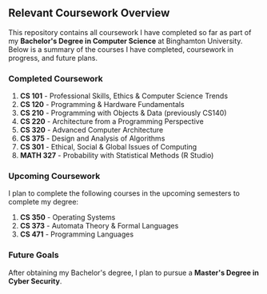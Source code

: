 ## Relevant Coursework Overview

This repository contains all coursework I have completed so far as part of my **Bachelor's Degree in Computer Science** at Binghamton University. Below is a summary of the courses I have completed, coursework in progress, and future plans.

### Completed Coursework
1. **CS 101** - Professional Skills, Ethics & Computer Science Trends  
2. **CS 120** - Programming & Hardware Fundamentals  
3. **CS 210** - Programming with Objects & Data (previously CS140)  
4. **CS 220** - Architecture from a Programming Perspective
5. **CS 320** - Advanced Computer Architecture 
6. **CS 375** - Design and Analysis of Algorithms
7. **CS 301** - Ethical, Social & Global Issues of Computing  
8. **MATH 327** - Probability with Statistical Methods (R Studio)  

### Upcoming Coursework
I plan to complete the following courses in the upcoming semesters to complete my degree:  
1. **CS 350** - Operating Systems  
2. **CS 373** - Automata Theory & Formal Languages  
3. **CS 471** - Programming Languages  

### Future Goals
After obtaining my Bachelor's degree, I plan to pursue a **Master's Degree in Cyber Security**. 
